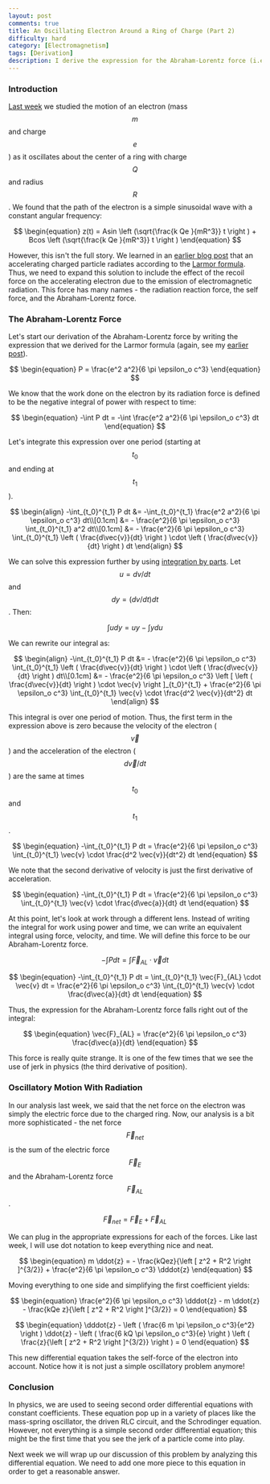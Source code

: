 ```yaml
---
layout: post
comments: true
title: An Oscillating Electron Around a Ring of Charge (Part 2)
difficulty: hard
category: [Electromagnetism]
tags: [Derivation]
description: I derive the expression for the Abraham-Lorentz force (i.e. the self-force) and set up the differential equation for the oscillatory motion of a radiating electron near a charged ring.
---
```


### Introduction

[Last week](http://blog.cupcakephysics.com/electromagnetism/2015/06/21/an-oscillating-electron-around-a-ring-of-charge-part-1.html) we studied the motion of an electron (mass $$m$$ and charge $$e$$) as it oscillates about the center of a ring with charge $$Q$$ and radius $$R$$. We found that the path of the electron is a simple sinusoidal wave with a constant angular frequency:

$$
\begin{equation}
z(t) = Asin \left (\sqrt{\frac{k Qe }{mR^3}} t \right ) + Bcos \left (\sqrt{\frac{k Qe }{mR^3}} t \right )
\end{equation}
$$

However, this isn't the full story. We learned in an [earlier blog post](http://blog.cupcakephysics.com/electromagnetism/2014/11/23/thomsons-derivation-of-the-larmor-formula.html) that an accelerating charged particle radiates according to the [Larmor formula](https://en.wikipedia.org/wiki/Larmor_formula). Thus, we need to expand this solution to include the effect of the recoil force on the accelerating electron due to the emission of electromagnetic radiation. This force has many names - the radiation reaction force, the self force, and the Abraham-Lorentz force.

### The Abraham-Lorentz Force

Let's start our derivation of the Abraham-Lorentz force by writing the expression that we derived for the Larmor formula (again, see my [earlier post](http://blog.cupcakephysics.com/electromagnetism/2014/11/23/thomsons-derivation-of-the-larmor-formula.html)).

$$
\begin{equation}
P = \frac{e^2 a^2}{6 \pi \epsilon_o c^3}
\end{equation}
$$

We know that the work done on the electron by its radiation force is defined to be the negative integral of power with respect to time:

$$
\begin{equation}
-\int P dt = -\int \frac{e^2 a^2}{6 \pi \epsilon_o c^3} dt
\end{equation}
$$

Let's integrate this expression over one period (starting at $$t_0$$ and ending at $$t_1$$).

$$
\begin{align}
-\int_{t_0}^{t_1} P dt &= -\int_{t_0}^{t_1} \frac{e^2 a^2}{6 \pi \epsilon_o c^3} dt\\[0.1cm]
&= - \frac{e^2}{6 \pi \epsilon_o c^3} \int_{t_0}^{t_1}  a^2 dt\\[0.1cm]
&= - \frac{e^2}{6 \pi \epsilon_o c^3} \int_{t_0}^{t_1} \left ( \frac{d\vec{v}}{dt} \right ) \cdot \left ( \frac{d\vec{v}}{dt} \right ) dt
\end{align}
$$

We can solve this expression further by using [integration by parts](http://tutorial.math.lamar.edu/Classes/CalcII/IntegrationByParts.aspx). Let $$u = dv/dt$$ and $$dy = (dv/dt) dt$$. Then:

$$
\begin{equation}
\int u dy = uy - \int y du
\end{equation}
$$

We can rewrite our integral as:

$$
\begin{align}
-\int_{t_0}^{t_1} P dt &= - \frac{e^2}{6 \pi \epsilon_o c^3} \int_{t_0}^{t_1} \left ( \frac{d\vec{v}}{dt} \right ) \cdot \left ( \frac{d\vec{v}}{dt} \right ) dt\\[0.1cm]
&= - \frac{e^2}{6 \pi \epsilon_o c^3} \left [ \left ( \frac{d\vec{v}}{dt} \right ) \cdot \vec{v} \right ]_{t_0}^{t_1} + \frac{e^2}{6 \pi \epsilon_o c^3} \int_{t_0}^{t_1} \vec{v} \cdot \frac{d^2 \vec{v}}{dt^2} dt
\end{align}
$$

This integral is over one period of motion. Thus, the first term in the expression above is zero because the velocity of the electron ($$\vec{v}$$) and the acceleration of the electron ($$d\vec{v}/dt$$) are the same at times $$t_0$$ and $$t_1$$.

$$
\begin{equation}
-\int_{t_0}^{t_1} P dt = \frac{e^2}{6 \pi \epsilon_o c^3} \int_{t_0}^{t_1} \vec{v} \cdot \frac{d^2 \vec{v}}{dt^2} dt
\end{equation}
$$

We note that the second derivative of velocity is just the first derivative of acceleration.

$$
\begin{equation}
-\int_{t_0}^{t_1} P dt = \frac{e^2}{6 \pi \epsilon_o c^3} \int_{t_0}^{t_1} \vec{v} \cdot \frac{d\vec{a}}{dt} dt
\end{equation}
$$

At this point, let's look at work through a different lens. Instead of writing the integral for work using power and time, we can write an equivalent integral using force, velocity, and time. We will define this force to be our Abraham-Lorentz force.

$$
\begin{equation}
-\int P dt = \int \vec{F}_{AL} \cdot \vec{v} dt
\end{equation}
$$

$$
\begin{equation}
-\int_{t_0}^{t_1} P dt = \int_{t_0}^{t_1} \vec{F}_{AL} \cdot \vec{v} dt = \frac{e^2}{6 \pi \epsilon_o c^3} \int_{t_0}^{t_1} \vec{v} \cdot \frac{d\vec{a}}{dt} dt
\end{equation}
$$

Thus, the expression for the Abraham-Lorentz force falls right out of the integral:

$$
\begin{equation}
\vec{F}_{AL} = \frac{e^2}{6 \pi \epsilon_o c^3} \frac{d\vec{a}}{dt}
\end{equation}
$$

This force is really quite strange. It is one of the few times that we see the use of jerk in physics (the third derivative of position).

### Oscillatory Motion With Radiation

In our analysis last week, we said that the net force on the electron was simply the electric force due to the charged ring. Now, our analysis is a bit more sophisticated - the net force $$\vec{F}_{net}$$ is the sum of the electric force $$\vec{F}_E$$ and the Abraham-Lorentz force $$\vec{F}_{AL}$$.

$$
\begin{equation}
\vec{F}_{net} = \vec{F}_E + \vec{F}_{AL}
\end{equation}
$$

We can plug in the appropriate expressions for each of the forces. Like last week, I will use dot notation to keep everything nice and neat.

$$
\begin{equation}
m \ddot{z} = - \frac{kQez}{\left [ z^2 + R^2 \right ]^{3/2}} + \frac{e^2}{6 \pi \epsilon_o c^3} \dddot{z}
\end{equation}
$$

Moving everything to one side and simplifying the first coefficient yields:

$$
\begin{equation}
\frac{e^2}{6 \pi \epsilon_o c^3} \dddot{z} - m \ddot{z} - \frac{kQe z}{\left [ z^2 + R^2 \right ]^{3/2}} = 0
\end{equation}
$$

$$
\begin{equation}
\dddot{z} - \left ( \frac{6 m \pi \epsilon_o c^3}{e^2} \right ) \ddot{z} - \left ( \frac{6 kQ \pi \epsilon_o c^3}{e} \right ) \left ( \frac{z}{\left [ z^2 + R^2 \right ]^{3/2}} \right ) = 0
\end{equation}
$$

This new differential equation takes the self-force of the electron into account. Notice how it is not just a simple oscillatory problem anymore!

### Conclusion

In physics, we are used to seeing second order differential equations with constant coefficients. These equation pop up in a variety of places like the mass-spring oscillator, the driven RLC circuit, and the Schrodinger equation. However, not everything is a simple second order differential equation; this might be the first time that you see the jerk of a particle come into play.

Next week we will wrap up our discussion of this problem by analyzing this differential equation. We need to add one more piece to this equation in order to get a reasonable answer.

